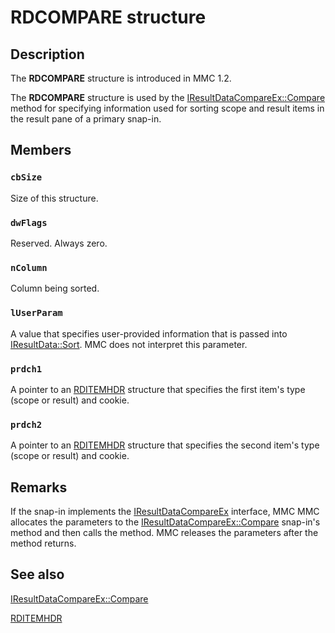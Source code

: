 # RDCOMPARE structure

## Description

The
**RDCOMPARE** structure is introduced in MMC 1.2.

The
**RDCOMPARE** structure is used by the
[IResultDataCompareEx::Compare](https://learn.microsoft.com/windows/desktop/api/mmc/nf-mmc-iresultdatacompareex-compare) method for specifying information used for sorting scope and result items in the result pane of a primary snap-in.

## Members

### `cbSize`

Size of this structure.

### `dwFlags`

Reserved. Always zero.

### `nColumn`

Column being sorted.

### `lUserParam`

A value that specifies user-provided information that is passed into
[IResultData::Sort](https://learn.microsoft.com/windows/desktop/api/mmc/nf-mmc-iresultdata-sort). MMC does not interpret this parameter.

### `prdch1`

A pointer to an
[RDITEMHDR](https://learn.microsoft.com/windows/win32/api/mmc/ns-mmc-rditemhdr) structure that specifies the first item's type (scope or result) and cookie.

### `prdch2`

A pointer to an
[RDITEMHDR](https://learn.microsoft.com/windows/win32/api/mmc/ns-mmc-rditemhdr) structure that specifies the second item's type (scope or result) and cookie.

## Remarks

If the snap-in implements the
[IResultDataCompareEx](https://learn.microsoft.com/windows/desktop/api/mmc/nn-mmc-iresultdatacompareex) interface, MMC MMC allocates the parameters to the
[IResultDataCompareEx::Compare](https://learn.microsoft.com/windows/desktop/api/mmc/nf-mmc-iresultdatacompareex-compare) snap-in's method and then calls the method. MMC releases the parameters after the method returns.

## See also

[IResultDataCompareEx::Compare](https://learn.microsoft.com/windows/desktop/api/mmc/nf-mmc-iresultdatacompareex-compare)

[RDITEMHDR](https://learn.microsoft.com/windows/win32/api/mmc/ns-mmc-rditemhdr)